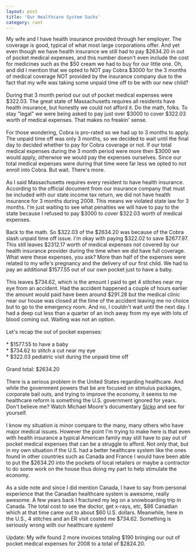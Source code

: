 ```yaml
---
layout: post
title: 'Our Healthcare System Sucks'
category: rant
---
```


My wife and I have health insurance provided through her employer.  The coverage is good, typical of what most large corporations offer.  And yet even though we have health insurance we still had to pay $2634.20 in out of pocket medical expenses, and this number doesn't even include the cost for medicines such as the $50 cream we had to buy for our little one.  Oh, and did I mention that we opted to NOT pay Cobra $3000 for the 3 months of medical coverage NOT provided by the insurance company due to the fact that my wife was taking some unpaid time off to be with our new child?  <br /><br />During that 3 month period our out of pocket medical expenses were $322.03.  The great state of Massachusetts requires all residents have health insurance, but honestly we could not afford it.  Do the math, folks.  To stay "legal" we were being asked to pay just over $3000 to cover $322.03 worth of medical expenses.  That makes no freakin' sense.<br /><br />For those wondering, Cobra is pro-rated so we had up to 3 months to apply.  The unpaid time off was only 3 months, so we decided to wait until the final day to decided whether to pay for Cobra coverage or not.  If our total medical expenses during the 3 month period were more then $3000 we would apply, otherwise we would pay the expenses ourselves.  Since our total medical expenses were during that time were far less we opted to not enroll into Cobra.  But wait.  There's more.<br /><br />As I said Massachusetts requires every resident to have health insurance.  According to the official document from our insurance company that must be included with our state income tax return, we did not have health insurance for 3 months during 2008.  This means we violated state law for 3 months.  I'm just waiting to see what penalties we will have to pay to the state because I refused to pay $3000 to cover $322.03 worth of medical expenses.<br /><br />Back to the math.  So $322.03 of the $2634.20 was because of the Cobra slash unpaid time off issue.  I'm okay with paying $322.02 to save $2677.97.  This still leaves $2312.17 worth of medical expenses not covered by our health insurance provider during the time when we did have full coverage.  What were these expenses, you ask?  More than half of the expenses were related to my wife's pregnancy and the delivery of our first child.  We had to pay an additional $1577.55 out of our own pocket just to have a baby. <br /><br />This leaves $734.62, which is the amount I paid to get 4 stitches near my eye from an accident.  Had the accident happened a couple of hours earlier the amount would paid have been around $291.28 but the medical clinic near our house was closed at the time of the accident leaving me no choice but to go to the emergency room.  And no, I couldn't wait until the next day.  I had a deep cut less than a quarter of an inch away from my eye with lots of blood coming out.  Waiting was not an option.<br /><br />Let's recap the out of pocket expenses:<br /><br />* $1577.55 to have a baby<br />* $734.62 to stitch a cut near my eye<br />* $322.03 pediatric visit during the unpaid time off<br /><br />Grand total: $2634.20<br /><br />There is a serious problem in the United States regarding healthcare.  And while the government powers that be are focused on stimulus packages, corporate bail outs, and trying to improve the economy, it seems to me healthcare reform is something the U.S. government ignored for years.  Don't believe me?  Watch Michael Moore's documentary <a href="http://www.michaelmoore.com/sicko/index.html">Sicko</a> and see for yourself.<br /><br />I know my situation is minor compare to the many, many others who have major medical issues.  However the point I'm trying to make here is that even with health insurance a typical American family may still have to pay out of pocket medical expenses that can be a struggle to afford.  Not only that, but in my own situation if the U.S. had a better healthcare system like the ones found in other countries such as Canada and France I would have been able to put the $2634.20 into the pockets of local retailers or maybe a contractor to do some work on the house thus doing my part to help stimulate the economy.<br /><br />As a side note and since I did mention Canada, I have to say from personal experience that the Canadian healthcare system is awesome, really awesome.  A few years back I fractured my leg on a snowboarding trip in Canada.  The total cost to see the doctor, get x-rays, etc, $86 Canadian which at that time came out to about $60 U.S. dollars.  Meanwhile, here in the U.S., 4 stitches and an ER visit costed me $734.62.  Something is seriously wrong with our healthcare system!<br /><br />Update: My wife found 2 more invoices totaling $190 bringing our out of pocket medical expenses for 2008 to a total of $2824.20.

